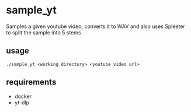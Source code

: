 # sample_yt
Samples a given youtube video, converts it to WAV and also uses Spleeter to split the sample into 5 stems

## usage

`./sample_yt <working directory> <youtube video url>`

## requirements
- docker
- yt-dlp
